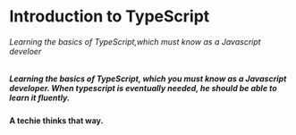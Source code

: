 <h1>Introduction to TypeScript</h1>
<h6>Learning the basics of TypeScript,which must know as a Javascript develoer</h6>

<h5>Learning the basics of TypeScript, which you must know as a Javascript developer.
When typescript is eventually needed, he should be able to learn it fluently.</h5>
<h4> A techie thinks that way.</h4>